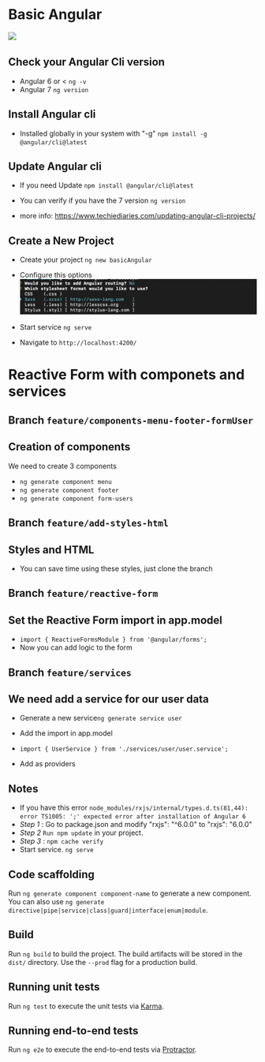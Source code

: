 # Basic Angular

![](https://i.gifer.com/MJQT.gif)

## Check your Angular Cli version
- Angular 6 or <
`ng -v`
- Angular 7
`ng version`

## Install Angular cli
- Installed globally in your system with "-g" 
`npm install -g @angular/cli@latest`

## Update Angular cli
- If you need Update 
`npm install @angular/cli@latest`

- You can verify if you have the 7 version
 `ng version`

- more info: https://www.techiediaries.com/updating-angular-cli-projects/

 ## Create a New Project
- Create your project 
`ng new basicAngular`

- Configure this options
![](/src/assets/images/install-options.png)

- Start service `ng serve`
- Navigate to `http://localhost:4200/`

# Reactive Form with componets and services 
## Branch `feature/components-menu-footer-formUser` 
## Creation of components

We need to create 3 components
- `ng generate component menu` 
- `ng generate component footer`
- `ng generate component form-users`

## Branch `feature/add-styles-html` 
## Styles and HTML

- You can save time using these styles, just clone the branch

## Branch `feature/reactive-form` 
## Set the Reactive Form import in app.model

- `import { ReactiveFormsModule } from '@angular/forms';`
- Now you can add logic to the form

## Branch `feature/services` 
## We need add a service for our user data

- Generate a new service`ng generate service user` 
- Add the import in app.model

- `import { UserService } from './services/user/user.service';`
- Add as providers


 ## Notes

- If you have this error `node_modules/rxjs/internal/types.d.ts(81,44): error TS1005: ';' expected error after installation of Angular 6`
- *Step 1* : Go to package.json and modify "rxjs": "^6.0.0" to "rxjs": "6.0.0"
- *Step 2* `Run npm update` in your project.
- *Step 3* : 
`npm cache verify`
- Start service.
`ng serve` 

## Code scaffolding

Run `ng generate component component-name` to generate a new component. You can also use `ng generate directive|pipe|service|class|guard|interface|enum|module`.

## Build

Run `ng build` to build the project. The build artifacts will be stored in the `dist/` directory. Use the `--prod` flag for a production build.

## Running unit tests

Run `ng test` to execute the unit tests via [Karma](https://karma-runner.github.io).

## Running end-to-end tests

Run `ng e2e` to execute the end-to-end tests via [Protractor](http://www.protractortest.org/).
